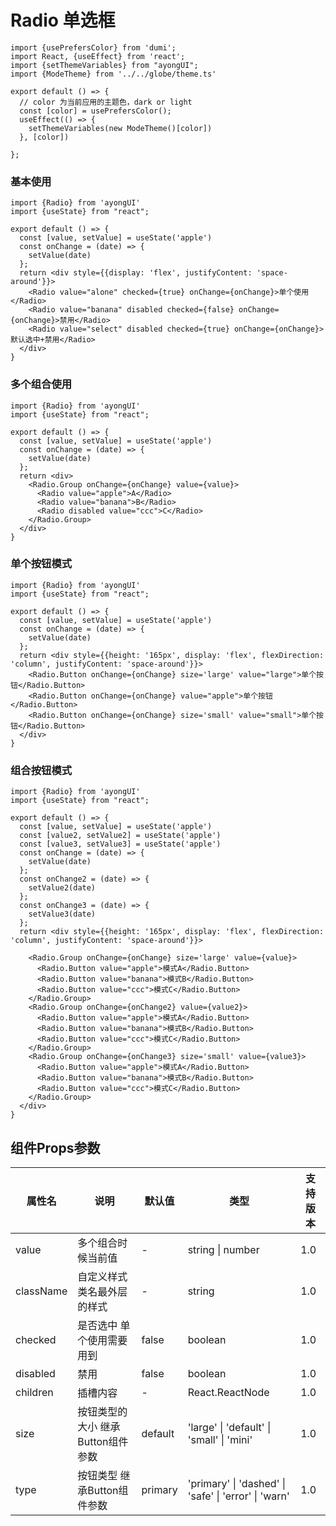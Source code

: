 # Radio 单选框

```tsx  hideCode=true inline=true
import {usePrefersColor} from 'dumi';
import React, {useEffect} from 'react';
import {setThemeVariables} from "ayongUI";
import {ModeTheme} from '../../globe/theme.ts'

export default () => {
  // color 为当前应用的主题色，dark or light
  const [color] = usePrefersColor();
  useEffect(() => {
    setThemeVariables(new ModeTheme()[color])
  }, [color])

};
```

### 基本使用

```tsx
import {Radio} from 'ayongUI'
import {useState} from "react";

export default () => {
  const [value, setValue] = useState('apple')
  const onChange = (date) => {
    setValue(date)
  };
  return <div style={{display: 'flex', justifyContent: 'space-around'}}>
    <Radio value="alone" checked={true} onChange={onChange}>单个使用</Radio>
    <Radio value="banana" disabled checked={false} onChange={onChange}>禁用</Radio>
    <Radio value="select" disabled checked={true} onChange={onChange}>默认选中+禁用</Radio>
  </div>
}
```

### 多个组合使用

```tsx
import {Radio} from 'ayongUI'
import {useState} from "react";

export default () => {
  const [value, setValue] = useState('apple')
  const onChange = (date) => {
    setValue(date)
  };
  return <div>
    <Radio.Group onChange={onChange} value={value}>
      <Radio value="apple">A</Radio>
      <Radio value="banana">B</Radio>
      <Radio disabled value="ccc">C</Radio>
    </Radio.Group>
  </div>
}
```

### 单个按钮模式

```tsx
import {Radio} from 'ayongUI'
import {useState} from "react";

export default () => {
  const [value, setValue] = useState('apple')
  const onChange = (date) => {
    setValue(date)
  };
  return <div style={{height: '165px', display: 'flex', flexDirection: 'column', justifyContent: 'space-around'}}>
    <Radio.Button onChange={onChange} size='large' value="large">单个按钮</Radio.Button>
    <Radio.Button onChange={onChange} value="apple">单个按钮</Radio.Button>
    <Radio.Button onChange={onChange} size='small' value="small">单个按钮</Radio.Button>
  </div>
}
```

### 组合按钮模式

```tsx
import {Radio} from 'ayongUI'
import {useState} from "react";

export default () => {
  const [value, setValue] = useState('apple')
  const [value2, setValue2] = useState('apple')
  const [value3, setValue3] = useState('apple')
  const onChange = (date) => {
    setValue(date)
  };
  const onChange2 = (date) => {
    setValue2(date)
  };
  const onChange3 = (date) => {
    setValue3(date)
  };
  return <div style={{height: '165px', display: 'flex', flexDirection: 'column', justifyContent: 'space-around'}}>

    <Radio.Group onChange={onChange} size='large' value={value}>
      <Radio.Button value="apple">模式A</Radio.Button>
      <Radio.Button value="banana">模式B</Radio.Button>
      <Radio.Button value="ccc">模式C</Radio.Button>
    </Radio.Group>
    <Radio.Group onChange={onChange2} value={value2}>
      <Radio.Button value="apple">模式A</Radio.Button>
      <Radio.Button value="banana">模式B</Radio.Button>
      <Radio.Button value="ccc">模式C</Radio.Button>
    </Radio.Group>
    <Radio.Group onChange={onChange3} size='small' value={value3}>
      <Radio.Button value="apple">模式A</Radio.Button>
      <Radio.Button value="banana">模式B</Radio.Button>
      <Radio.Button value="ccc">模式C</Radio.Button>
    </Radio.Group>
  </div>
}
```

## 组件Props参数

| 属性名       | 说明                   | 默认值     | 类型                                                   | 支持版本 |
|-----------|----------------------|---------|------------------------------------------------------|------|
| value     | 多个组合时候当前值            | -       | string \| number                                     | 1.0  |
| className | 自定义样式类名最外层的样式        | -       | string                                               | 1.0  |
| checked   | 是否选中 单个使用需要用到        | false   | boolean                                              | 1.0  |
| disabled  | 禁用                   | false   | boolean                                              | 1.0  |
| children  | 插槽内容                 | -       | React.ReactNode                                      | 1.0  |
| size      | 按钮类型的大小 继承Button组件参数 | default | 'large' \| 'default' \| 'small' \| 'mini'            | 1.0  |
| type      | 按钮类型 继承Button组件参数    | primary | 'primary' \| 'dashed' \| 'safe' \| 'error' \| 'warn' | 1.0  |
